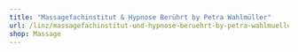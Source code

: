 ```yaml
---
title: "Massagefachinstitut & Hypnose Berührt by Petra Wahlmüller"
url: /linz/massagefachinstitut-und-hypnose-beruehrt-by-petra-wahlmueller/
shop: Massage
---
```

